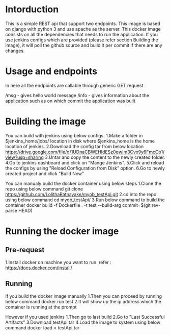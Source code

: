 Intorduction
============

This is a simple REST api that support two endpoints. This image is based on django with python 3 and use apache as the server. This docker image consists on all the dependencies that needs to run the application. If you use jenkins configs which are provided (please refer section Building the image), it will poll the github source and build it per commit if there are any changes.

Usage and endpoints
===================

In here all the endpoints are callable through generic GET request

/msg - gives hello world message
/info - gives information about the application such as on which commit the application was built

Building the image
==================

You can build with jenkins using below configs. 
1.Make a folder in $jenkins_home/jobs/ location in disk where $jenkins_home is the home location of jenkins.
2.Download the config tar from below location
https://drive.google.com/file/d/1UDnaCBWEHIdESz0qwIm3Cvx9y6FmcCb1/view?usp=sharing
3.Untar and copy the content to the newly created folder.
4.Go to jenkins dashboard and click on "Mange Jenkins".
5.Click and reload the configs by using "Reload Configuration from Disk" option.
6.Go to newly created project and click "Build Now"

You can manualy build the docker container using below steps
1.Clone the repo using below command
git clone https://github.com/LolithaRatnayake/myob_testApi.git
2.cd into the repo using below command
cd myob_testApi/
3.Run below command to build the container
docker build -f Dockerfile . -t test --build-arg commit=$(git rev-parse HEAD)


Running the docker image
========================

Pre-request
----------

1.Install docker on machine you want to run.
refer : https://docs.docker.com/install/

Running
-------

If you build the docker image manually
1.Then you can proceed by running below command
docker run test
2.It will show up the ip address which the container is running at the prompt

However if you used jenkins
1.Then go to last build
2.Go to "Last Successful Artifacts"
3.Download testApi.tar
4.Load the image to system using below command
docker load < testApi.tar

